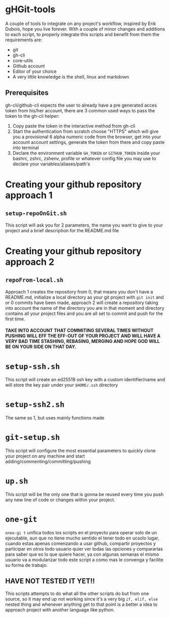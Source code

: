 # gHGit-tools

A couple of tools to integrate on any project's workflow, inspired by Erik Dubois, hope you live forever. With a couple of minor changes and additions to each script, to properly integrate this scripts and benefit from them the requirements are:

- git
- gh-cli
- core-utils
- Github account
- Editor of your choice
- A very little knowledge is the shell, linux and markdown

## Prerequisites

gh-cli/github-cli expects the user to already have a pre generated acces token from his/her account, there are 3 common used ways to pass the token to the gh-cli helper:

1. Copy paste the token in the interactive method from gh-cli
2. Start the authentication from scratch choose "HTTPS" which will give you
   a provisional 6 alpha numeric code from the browser, get into your account
   account settings, generate the token from there and copy paste into terminal
3. Declare the environment variable `GH_TOKEN` or `GITHUB_TOKEN` inside your bashrc,
   zshrc, zshenv, profile or whatever config file you may use to declare your variables/aliases/path's

# Creating your github repository approach 1

## `setup-repoOnGit.sh`

This script will ask you for 2 parameters, the name you want to give to your project and a brief description for the README.md file

# Creating your github repository approach 2

## `repoFrom-local.sh`

Approach 1 creates the repository from 0, that means you don't have a README.md, initialize a local directory as your git project with `git init` and or 0 commits have been made, approach 2 will create a repository taking into account the name of the directory you are in that moment and directory contains all your project files and you are all set to commit and push for the first time.

#### TAKE INTO ACCOUNT THAT COMMITING SEVERAL TIMES WITHOUT PUSHING WILL EFF THE EFF-OUT OF YOUR PROJECT AND WILL HAVE A VERY BAD TIME STASHING, REBASING, MERGING AND HOPE GOD WILL BE ON YOUR SIDE ON THAT DAY.

# `setup-ssh.sh`

This script will create an ed25519 ssh key with a custom identifier/name and will store the key pair under your `$HOME/.ssh` directory

# `setup-ssh2.sh`

The same as 1, but uses mainly functions made

# `git-setup.sh`

This script will configure the most essential parameters to quickly clone your project on any machine and start adding/commenting/committing/pushing

# `up.sh`

This script will be the only one that is gonna be reused every time you push any new line of code or changes within your project.

# `one-git`

`onee-gi t` unifica todos los scripts en el proyecto para operar solo de un ejecutable, aun que no tiene mucho sentido el tener todo en ucsolo lugar, cuando estas apenas comenzando a usar github, compartir proyectos y participar en otros todo usuario quier ver todas las opciones y compararlas para saber que es lo que quiere hacer, ya con algunas semanas el mismo usuario va a modularizar todo este script a como mas le convenga y facilite su forma de trabajo.

## HAVE NOT TESTED IT YET!!

This scripts attempts to do what all the other scripts do but from one source, so it may end up not working since it's a very big `if, elif, else` nested thing and whenever anything get to that point is a better a idea to approach project with another language like python.
